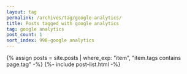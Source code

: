 ```yaml
---
layout: tag
permalink: /archives/tag/google-analytics/
title: Posts tagged with google analytics
tag: google analytics
post_count: 1
sort_index: 998-google analytics
---
```

{% assign posts = site.posts | where_exp: "item", "item.tags contains page.tag" -%}
{%- include post-list.html -%}
